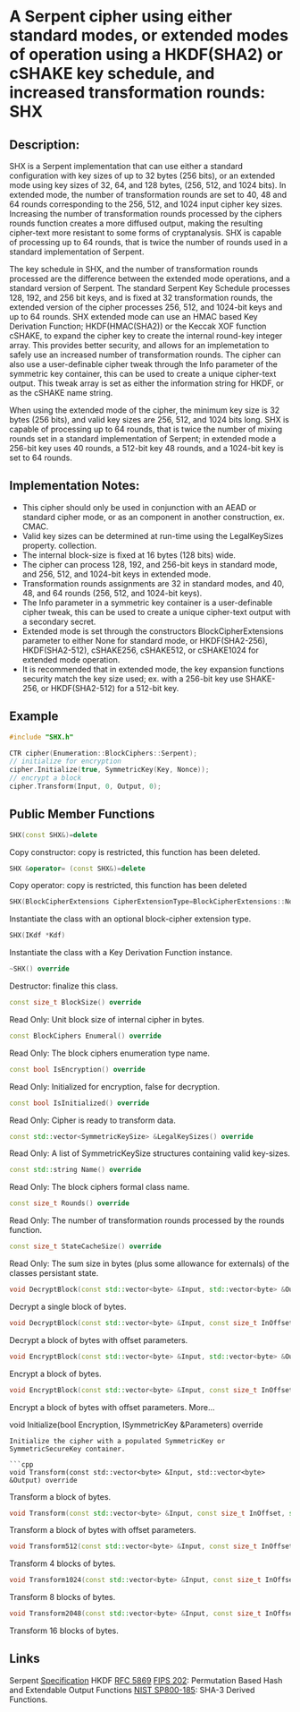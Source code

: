 # A Serpent cipher using either standard modes, or extended modes of operation using a HKDF(SHA2) or cSHAKE key schedule, and increased transformation rounds: SHX

## Description:
SHX is a Serpent implementation that can use either a standard configuration with key sizes of up to 32 bytes (256 bits), or an extended mode using key sizes of 32, 64, and 128 bytes, (256, 512, and 1024 bits). 
In extended mode, the number of transformation rounds are set to 40, 48 and 64 rounds corresponding to the 256, 512, and 1024 input cipher key sizes. 
Increasing the number of transformation rounds processed by the ciphers rounds function creates a more diffused output, making the resulting cipher-text more resistant to some forms of cryptanalysis. 
SHX is capable of processing up to 64 rounds, that is twice the number of rounds used in a standard implementation of Serpent. 

The key schedule in SHX, and the number of transformation rounds processed are the difference between the extended mode operations, and a standard version of Serpent. The standard Serpent Key Schedule processes 128, 192, and 256 bit keys, and is fixed at 32 transformation rounds, the extended version of the cipher processes 256, 512, and 1024-bit keys and up to 64 rounds. 
SHX extended mode can use an HMAC based Key Derivation Function; HKDF(HMAC(SHA2)) or the Keccak XOF function cSHAKE, to expand the cipher key to create the internal round-key integer array. 
This provides better security, and allows for an implemetation to safely use an increased number of transformation rounds. 
The cipher can also use a user-definable cipher tweak through the Info parameter of the symmetric key container, this can be used to create a unique cipher-text output. 
This tweak array is set as either the information string for HKDF, or as the cSHAKE name string.

When using the extended mode of the cipher, the minimum key size is 32 bytes (256 bits), and valid key sizes are 256, 512, and 1024 bits long. 
SHX is capable of processing up to 64 rounds, that is twice the number of mixing rounds set in a standard implementation of Serpent; in extended mode a 256-bit key uses 40 rounds, a 512-bit key 48 rounds, and a 1024-bit key is set to 64 rounds.

## Implementation Notes:
* This cipher should only be used in conjunction with an AEAD or standard cipher mode, or as an component in another construction, ex. CMAC. 
* Valid key sizes can be determined at run-time using the LegalKeySizes property. collection. 
* The internal block-size is fixed at 16 bytes (128 bits) wide. 
* The cipher can process 128, 192, and 256-bit keys in standard mode, and 256, 512, and 1024-bit keys in extended mode. 
* Transformation rounds assignments are 32 in standard modes, and 40, 48, and 64 rounds (256, 512, and 1024-bit keys). 
* The Info parameter in a symmetric key container is a user-definable cipher tweak, this can be used to create a unique cipher-text output with a secondary secret. 
* Extended mode is set through the constructors BlockCipherExtensions parameter to either None for standard mode, or HKDF(SHA2-256), HKDF(SHA2-512), cSHAKE256, cSHAKE512, or cSHAKE1024 for extended mode operation. 
* It is recommended that in extended mode, the key expansion functions security match the key size used; ex. with a 256-bit key use SHAKE-256, or HKDF(SHA2-512) for a 512-bit key. 

## Example
```cpp
#include "SHX.h"

CTR cipher(Enumeration::BlockCiphers::Serpent);
// initialize for encryption
cipher.Initialize(true, SymmetricKey(Key, Nonce));
// encrypt a block
cipher.Transform(Input, 0, Output, 0);
```
       
## Public Member Functions

```cpp
SHX(const SHX&)=delete
```
Copy constructor: copy is restricted, this function has been deleted.

```cpp
SHX &operator= (const SHX&)=delete
```
Copy operator: copy is restricted, this function has been deleted
 
```cpp
SHX(BlockCipherExtensions CipherExtensionType=BlockCipherExtensions::None)
```
Instantiate the class with an optional block-cipher extension type.
 
```cpp
SHX(IKdf *Kdf)
```
Instantiate the class with a Key Derivation Function instance.
 
```cpp
~SHX() override
```
Destructor: finalize this class.

```cpp
const size_t BlockSize() override
```
Read Only: Unit block size of internal cipher in bytes.

```cpp
const BlockCiphers Enumeral() override
```
Read Only: The block ciphers enumeration type name.

```cpp
const bool IsEncryption() override
```
Read Only: Initialized for encryption, false for decryption.

```cpp
const bool IsInitialized() override
```
Read Only: Cipher is ready to transform data.

```cpp
const std::vector<SymmetricKeySize> &LegalKeySizes() override
```
Read Only: A list of SymmetricKeySize structures containing valid key-sizes.

```cpp
const std::string Name() override
```
Read Only: The block ciphers formal class name.

```cpp
const size_t Rounds() override
```
Read Only: The number of transformation rounds processed by the rounds function.

```cpp
const size_t StateCacheSize() override
```
Read Only: The sum size in bytes (plus some allowance for externals) of the classes persistant state.

```cpp
void DecryptBlock(const std::vector<byte> &Input, std::vector<byte> &Output) override
```
Decrypt a single block of bytes.

```cpp
void DecryptBlock(const std::vector<byte> &Input, const size_t InOffset, std::vector<byte> &Output, const size_t OutOffset) override
```
Decrypt a block of bytes with offset parameters.

```cpp
void EncryptBlock(const std::vector<byte> &Input, std::vector<byte> &Output) override
```
Encrypt a block of bytes.

```cpp
void EncryptBlock(const std::vector<byte> &Input, const size_t InOffset, std::vector<byte> &Output, const size_t OutOffset) override
```
Encrypt a block of bytes with offset parameters. More...
 
void 
Initialize(bool Encryption, ISymmetricKey &Parameters) override
```
Initialize the cipher with a populated SymmetricKey or SymmetricSecureKey container.

```cpp
void Transform(const std::vector<byte> &Input, std::vector<byte> &Output) override
```
Transform a block of bytes.

```cpp
void Transform(const std::vector<byte> &Input, const size_t InOffset, std::vector<byte> &Output, const size_t OutOffset) override
```
Transform a block of bytes with offset parameters.

```cpp
void Transform512(const std::vector<byte> &Input, const size_t InOffset, std::vector<byte> &Output, const size_t OutOffset) override
```
Transform 4 blocks of bytes.

```cpp
void Transform1024(const std::vector<byte> &Input, const size_t InOffset, std::vector<byte> &Output, const size_t OutOffset) override
```
Transform 8 blocks of bytes.

```cpp
void Transform2048(const std::vector<byte> &Input, const size_t InOffset, std::vector<byte> &Output, const size_t OutOffset) override
```
Transform 16 blocks of bytes.

## Links

Serpent [Specification](http://www.cl.cam.ac.uk/~rja14/Papers/serpent.pdf)
HKDF [RFC 5869](http://tools.ietf.org/html/rfc5869)
[FIPS 202](http://nvlpubs.nist.gov/nistpubs/FIPS/NIST.FIPS.202.pdf): Permutation Based Hash and Extendable Output Functions 
[NIST SP800-185](http://nvlpubs.nist.gov/nistpubs/SpecialPublications/NIST.SP.800-185.pdf): SHA-3 Derived Functions. 
   
